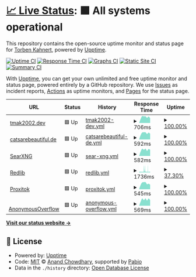 # [📈 Live Status](https://tmak2002.github.io/Upptime): <!--live status--> **🟩 All systems operational**

This repository contains the open-source uptime monitor and status page for [Torben Kahnert](https://tmak2002.dev), powered by [Upptime](https://github.com/upptime/upptime).

[![Uptime CI](https://github.com/tmak2002/Upptime/workflows/Uptime%20CI/badge.svg)](https://github.com/tmak2002/Upptime/actions?query=workflow%3A%22Uptime+CI%22)
[![Response Time CI](https://github.com/tmak2002/Upptime/workflows/Response%20Time%20CI/badge.svg)](https://github.com/tmak2002/Upptime/actions?query=workflow%3A%22Response+Time+CI%22)
[![Graphs CI](https://github.com/tmak2002/Upptime/workflows/Graphs%20CI/badge.svg)](https://github.com/tmak2002/Upptime/actions?query=workflow%3A%22Graphs+CI%22)
[![Static Site CI](https://github.com/tmak2002/Upptime/workflows/Static%20Site%20CI/badge.svg)](https://github.com/tmak2002/Upptime/actions?query=workflow%3A%22Static+Site+CI%22)
[![Summary CI](https://github.com/tmak2002/Upptime/workflows/Summary%20CI/badge.svg)](https://github.com/tmak2002/Upptime/actions?query=workflow%3A%22Summary+CI%22)

With [Upptime](https://upptime.js.org), you can get your own unlimited and free uptime monitor and status page, powered entirely by a GitHub repository. We use [Issues](https://github.com/tmak2002/Upptime/issues) as incident reports, [Actions](https://github.com/tmak2002/Upptime/actions) as uptime monitors, and [Pages](https://tmak2002.github.io/Upptime) for the status page.

<!--start: status pages-->
<!-- This summary is generated by Upptime (https://github.com/upptime/upptime) -->
<!-- Do not edit this manually, your changes will be overwritten -->
<!-- prettier-ignore -->
| URL | Status | History | Response Time | Uptime |
| --- | ------ | ------- | ------------- | ------ |
| <img alt="" src="https://icons.duckduckgo.com/ip3/tmak2002.dev.ico" height="13"> [tmak2002.dev](https://tmak2002.dev) | 🟩 Up | [tmak2002-dev.yml](https://github.com/tmak2002/Upptime/commits/HEAD/history/tmak2002-dev.yml) | <details><summary><img alt="Response time graph" src="./graphs/tmak2002-dev/response-time-week.png" height="20"> 706ms</summary><br><a href="https://tmak2002.github.io/Upptime/history/tmak2002-dev"><img alt="Response time 653" src="https://img.shields.io/endpoint?url=https%3A%2F%2Fraw.githubusercontent.com%2Ftmak2002%2FUpptime%2FHEAD%2Fapi%2Ftmak2002-dev%2Fresponse-time.json"></a><br><a href="https://tmak2002.github.io/Upptime/history/tmak2002-dev"><img alt="24-hour response time 574" src="https://img.shields.io/endpoint?url=https%3A%2F%2Fraw.githubusercontent.com%2Ftmak2002%2FUpptime%2FHEAD%2Fapi%2Ftmak2002-dev%2Fresponse-time-day.json"></a><br><a href="https://tmak2002.github.io/Upptime/history/tmak2002-dev"><img alt="7-day response time 706" src="https://img.shields.io/endpoint?url=https%3A%2F%2Fraw.githubusercontent.com%2Ftmak2002%2FUpptime%2FHEAD%2Fapi%2Ftmak2002-dev%2Fresponse-time-week.json"></a><br><a href="https://tmak2002.github.io/Upptime/history/tmak2002-dev"><img alt="30-day response time 653" src="https://img.shields.io/endpoint?url=https%3A%2F%2Fraw.githubusercontent.com%2Ftmak2002%2FUpptime%2FHEAD%2Fapi%2Ftmak2002-dev%2Fresponse-time-month.json"></a><br><a href="https://tmak2002.github.io/Upptime/history/tmak2002-dev"><img alt="1-year response time 653" src="https://img.shields.io/endpoint?url=https%3A%2F%2Fraw.githubusercontent.com%2Ftmak2002%2FUpptime%2FHEAD%2Fapi%2Ftmak2002-dev%2Fresponse-time-year.json"></a></details> | <details><summary><a href="https://tmak2002.github.io/Upptime/history/tmak2002-dev">100.00%</a></summary><a href="https://tmak2002.github.io/Upptime/history/tmak2002-dev"><img alt="All-time uptime 100.00%" src="https://img.shields.io/endpoint?url=https%3A%2F%2Fraw.githubusercontent.com%2Ftmak2002%2FUpptime%2FHEAD%2Fapi%2Ftmak2002-dev%2Fuptime.json"></a><br><a href="https://tmak2002.github.io/Upptime/history/tmak2002-dev"><img alt="24-hour uptime 100.00%" src="https://img.shields.io/endpoint?url=https%3A%2F%2Fraw.githubusercontent.com%2Ftmak2002%2FUpptime%2FHEAD%2Fapi%2Ftmak2002-dev%2Fuptime-day.json"></a><br><a href="https://tmak2002.github.io/Upptime/history/tmak2002-dev"><img alt="7-day uptime 100.00%" src="https://img.shields.io/endpoint?url=https%3A%2F%2Fraw.githubusercontent.com%2Ftmak2002%2FUpptime%2FHEAD%2Fapi%2Ftmak2002-dev%2Fuptime-week.json"></a><br><a href="https://tmak2002.github.io/Upptime/history/tmak2002-dev"><img alt="30-day uptime 100.00%" src="https://img.shields.io/endpoint?url=https%3A%2F%2Fraw.githubusercontent.com%2Ftmak2002%2FUpptime%2FHEAD%2Fapi%2Ftmak2002-dev%2Fuptime-month.json"></a><br><a href="https://tmak2002.github.io/Upptime/history/tmak2002-dev"><img alt="1-year uptime 100.00%" src="https://img.shields.io/endpoint?url=https%3A%2F%2Fraw.githubusercontent.com%2Ftmak2002%2FUpptime%2FHEAD%2Fapi%2Ftmak2002-dev%2Fuptime-year.json"></a></details>
| <img alt="" src="https://icons.duckduckgo.com/ip3/catsarebeautiful.de.ico" height="13"> [catsarebeautiful.de](https://catsarebeautiful.de) | 🟩 Up | [catsarebeautiful-de.yml](https://github.com/tmak2002/Upptime/commits/HEAD/history/catsarebeautiful-de.yml) | <details><summary><img alt="Response time graph" src="./graphs/catsarebeautiful-de/response-time-week.png" height="20"> 592ms</summary><br><a href="https://tmak2002.github.io/Upptime/history/catsarebeautiful-de"><img alt="Response time 544" src="https://img.shields.io/endpoint?url=https%3A%2F%2Fraw.githubusercontent.com%2Ftmak2002%2FUpptime%2FHEAD%2Fapi%2Fcatsarebeautiful-de%2Fresponse-time.json"></a><br><a href="https://tmak2002.github.io/Upptime/history/catsarebeautiful-de"><img alt="24-hour response time 540" src="https://img.shields.io/endpoint?url=https%3A%2F%2Fraw.githubusercontent.com%2Ftmak2002%2FUpptime%2FHEAD%2Fapi%2Fcatsarebeautiful-de%2Fresponse-time-day.json"></a><br><a href="https://tmak2002.github.io/Upptime/history/catsarebeautiful-de"><img alt="7-day response time 592" src="https://img.shields.io/endpoint?url=https%3A%2F%2Fraw.githubusercontent.com%2Ftmak2002%2FUpptime%2FHEAD%2Fapi%2Fcatsarebeautiful-de%2Fresponse-time-week.json"></a><br><a href="https://tmak2002.github.io/Upptime/history/catsarebeautiful-de"><img alt="30-day response time 544" src="https://img.shields.io/endpoint?url=https%3A%2F%2Fraw.githubusercontent.com%2Ftmak2002%2FUpptime%2FHEAD%2Fapi%2Fcatsarebeautiful-de%2Fresponse-time-month.json"></a><br><a href="https://tmak2002.github.io/Upptime/history/catsarebeautiful-de"><img alt="1-year response time 544" src="https://img.shields.io/endpoint?url=https%3A%2F%2Fraw.githubusercontent.com%2Ftmak2002%2FUpptime%2FHEAD%2Fapi%2Fcatsarebeautiful-de%2Fresponse-time-year.json"></a></details> | <details><summary><a href="https://tmak2002.github.io/Upptime/history/catsarebeautiful-de">100.00%</a></summary><a href="https://tmak2002.github.io/Upptime/history/catsarebeautiful-de"><img alt="All-time uptime 100.00%" src="https://img.shields.io/endpoint?url=https%3A%2F%2Fraw.githubusercontent.com%2Ftmak2002%2FUpptime%2FHEAD%2Fapi%2Fcatsarebeautiful-de%2Fuptime.json"></a><br><a href="https://tmak2002.github.io/Upptime/history/catsarebeautiful-de"><img alt="24-hour uptime 100.00%" src="https://img.shields.io/endpoint?url=https%3A%2F%2Fraw.githubusercontent.com%2Ftmak2002%2FUpptime%2FHEAD%2Fapi%2Fcatsarebeautiful-de%2Fuptime-day.json"></a><br><a href="https://tmak2002.github.io/Upptime/history/catsarebeautiful-de"><img alt="7-day uptime 100.00%" src="https://img.shields.io/endpoint?url=https%3A%2F%2Fraw.githubusercontent.com%2Ftmak2002%2FUpptime%2FHEAD%2Fapi%2Fcatsarebeautiful-de%2Fuptime-week.json"></a><br><a href="https://tmak2002.github.io/Upptime/history/catsarebeautiful-de"><img alt="30-day uptime 100.00%" src="https://img.shields.io/endpoint?url=https%3A%2F%2Fraw.githubusercontent.com%2Ftmak2002%2FUpptime%2FHEAD%2Fapi%2Fcatsarebeautiful-de%2Fuptime-month.json"></a><br><a href="https://tmak2002.github.io/Upptime/history/catsarebeautiful-de"><img alt="1-year uptime 100.00%" src="https://img.shields.io/endpoint?url=https%3A%2F%2Fraw.githubusercontent.com%2Ftmak2002%2FUpptime%2FHEAD%2Fapi%2Fcatsarebeautiful-de%2Fuptime-year.json"></a></details>
| <img alt="" src="https://icons.duckduckgo.com/ip3/search.catsarebeautiful.de.ico" height="13"> [SearXNG](https://search.catsarebeautiful.de) | 🟩 Up | [sear-xng.yml](https://github.com/tmak2002/Upptime/commits/HEAD/history/sear-xng.yml) | <details><summary><img alt="Response time graph" src="./graphs/sear-xng/response-time-week.png" height="20"> 582ms</summary><br><a href="https://tmak2002.github.io/Upptime/history/sear-xng"><img alt="Response time 551" src="https://img.shields.io/endpoint?url=https%3A%2F%2Fraw.githubusercontent.com%2Ftmak2002%2FUpptime%2FHEAD%2Fapi%2Fsear-xng%2Fresponse-time.json"></a><br><a href="https://tmak2002.github.io/Upptime/history/sear-xng"><img alt="24-hour response time 581" src="https://img.shields.io/endpoint?url=https%3A%2F%2Fraw.githubusercontent.com%2Ftmak2002%2FUpptime%2FHEAD%2Fapi%2Fsear-xng%2Fresponse-time-day.json"></a><br><a href="https://tmak2002.github.io/Upptime/history/sear-xng"><img alt="7-day response time 582" src="https://img.shields.io/endpoint?url=https%3A%2F%2Fraw.githubusercontent.com%2Ftmak2002%2FUpptime%2FHEAD%2Fapi%2Fsear-xng%2Fresponse-time-week.json"></a><br><a href="https://tmak2002.github.io/Upptime/history/sear-xng"><img alt="30-day response time 551" src="https://img.shields.io/endpoint?url=https%3A%2F%2Fraw.githubusercontent.com%2Ftmak2002%2FUpptime%2FHEAD%2Fapi%2Fsear-xng%2Fresponse-time-month.json"></a><br><a href="https://tmak2002.github.io/Upptime/history/sear-xng"><img alt="1-year response time 551" src="https://img.shields.io/endpoint?url=https%3A%2F%2Fraw.githubusercontent.com%2Ftmak2002%2FUpptime%2FHEAD%2Fapi%2Fsear-xng%2Fresponse-time-year.json"></a></details> | <details><summary><a href="https://tmak2002.github.io/Upptime/history/sear-xng">100.00%</a></summary><a href="https://tmak2002.github.io/Upptime/history/sear-xng"><img alt="All-time uptime 100.00%" src="https://img.shields.io/endpoint?url=https%3A%2F%2Fraw.githubusercontent.com%2Ftmak2002%2FUpptime%2FHEAD%2Fapi%2Fsear-xng%2Fuptime.json"></a><br><a href="https://tmak2002.github.io/Upptime/history/sear-xng"><img alt="24-hour uptime 100.00%" src="https://img.shields.io/endpoint?url=https%3A%2F%2Fraw.githubusercontent.com%2Ftmak2002%2FUpptime%2FHEAD%2Fapi%2Fsear-xng%2Fuptime-day.json"></a><br><a href="https://tmak2002.github.io/Upptime/history/sear-xng"><img alt="7-day uptime 100.00%" src="https://img.shields.io/endpoint?url=https%3A%2F%2Fraw.githubusercontent.com%2Ftmak2002%2FUpptime%2FHEAD%2Fapi%2Fsear-xng%2Fuptime-week.json"></a><br><a href="https://tmak2002.github.io/Upptime/history/sear-xng"><img alt="30-day uptime 100.00%" src="https://img.shields.io/endpoint?url=https%3A%2F%2Fraw.githubusercontent.com%2Ftmak2002%2FUpptime%2FHEAD%2Fapi%2Fsear-xng%2Fuptime-month.json"></a><br><a href="https://tmak2002.github.io/Upptime/history/sear-xng"><img alt="1-year uptime 100.00%" src="https://img.shields.io/endpoint?url=https%3A%2F%2Fraw.githubusercontent.com%2Ftmak2002%2FUpptime%2FHEAD%2Fapi%2Fsear-xng%2Fuptime-year.json"></a></details>
| <img alt="" src="https://icons.duckduckgo.com/ip3/redlib.catsarebeautiful.de.ico" height="13"> [Redlib](https://redlib.catsarebeautiful.de) | 🟩 Up | [redlib.yml](https://github.com/tmak2002/Upptime/commits/HEAD/history/redlib.yml) | <details><summary><img alt="Response time graph" src="./graphs/redlib/response-time-week.png" height="20"> 1736ms</summary><br><a href="https://tmak2002.github.io/Upptime/history/redlib"><img alt="Response time 1519" src="https://img.shields.io/endpoint?url=https%3A%2F%2Fraw.githubusercontent.com%2Ftmak2002%2FUpptime%2FHEAD%2Fapi%2Fredlib%2Fresponse-time.json"></a><br><a href="https://tmak2002.github.io/Upptime/history/redlib"><img alt="24-hour response time 1031" src="https://img.shields.io/endpoint?url=https%3A%2F%2Fraw.githubusercontent.com%2Ftmak2002%2FUpptime%2FHEAD%2Fapi%2Fredlib%2Fresponse-time-day.json"></a><br><a href="https://tmak2002.github.io/Upptime/history/redlib"><img alt="7-day response time 1736" src="https://img.shields.io/endpoint?url=https%3A%2F%2Fraw.githubusercontent.com%2Ftmak2002%2FUpptime%2FHEAD%2Fapi%2Fredlib%2Fresponse-time-week.json"></a><br><a href="https://tmak2002.github.io/Upptime/history/redlib"><img alt="30-day response time 1519" src="https://img.shields.io/endpoint?url=https%3A%2F%2Fraw.githubusercontent.com%2Ftmak2002%2FUpptime%2FHEAD%2Fapi%2Fredlib%2Fresponse-time-month.json"></a><br><a href="https://tmak2002.github.io/Upptime/history/redlib"><img alt="1-year response time 1519" src="https://img.shields.io/endpoint?url=https%3A%2F%2Fraw.githubusercontent.com%2Ftmak2002%2FUpptime%2FHEAD%2Fapi%2Fredlib%2Fresponse-time-year.json"></a></details> | <details><summary><a href="https://tmak2002.github.io/Upptime/history/redlib">37.30%</a></summary><a href="https://tmak2002.github.io/Upptime/history/redlib"><img alt="All-time uptime 33.68%" src="https://img.shields.io/endpoint?url=https%3A%2F%2Fraw.githubusercontent.com%2Ftmak2002%2FUpptime%2FHEAD%2Fapi%2Fredlib%2Fuptime.json"></a><br><a href="https://tmak2002.github.io/Upptime/history/redlib"><img alt="24-hour uptime 94.88%" src="https://img.shields.io/endpoint?url=https%3A%2F%2Fraw.githubusercontent.com%2Ftmak2002%2FUpptime%2FHEAD%2Fapi%2Fredlib%2Fuptime-day.json"></a><br><a href="https://tmak2002.github.io/Upptime/history/redlib"><img alt="7-day uptime 37.30%" src="https://img.shields.io/endpoint?url=https%3A%2F%2Fraw.githubusercontent.com%2Ftmak2002%2FUpptime%2FHEAD%2Fapi%2Fredlib%2Fuptime-week.json"></a><br><a href="https://tmak2002.github.io/Upptime/history/redlib"><img alt="30-day uptime 33.68%" src="https://img.shields.io/endpoint?url=https%3A%2F%2Fraw.githubusercontent.com%2Ftmak2002%2FUpptime%2FHEAD%2Fapi%2Fredlib%2Fuptime-month.json"></a><br><a href="https://tmak2002.github.io/Upptime/history/redlib"><img alt="1-year uptime 33.68%" src="https://img.shields.io/endpoint?url=https%3A%2F%2Fraw.githubusercontent.com%2Ftmak2002%2FUpptime%2FHEAD%2Fapi%2Fredlib%2Fuptime-year.json"></a></details>
| <img alt="" src="https://icons.duckduckgo.com/ip3/proxitok.catsarebeautiful.de.ico" height="13"> [Proxitok](https://proxitok.catsarebeautiful.de) | 🟩 Up | [proxitok.yml](https://github.com/tmak2002/Upptime/commits/HEAD/history/proxitok.yml) | <details><summary><img alt="Response time graph" src="./graphs/proxitok/response-time-week.png" height="20"> 545ms</summary><br><a href="https://tmak2002.github.io/Upptime/history/proxitok"><img alt="Response time 518" src="https://img.shields.io/endpoint?url=https%3A%2F%2Fraw.githubusercontent.com%2Ftmak2002%2FUpptime%2FHEAD%2Fapi%2Fproxitok%2Fresponse-time.json"></a><br><a href="https://tmak2002.github.io/Upptime/history/proxitok"><img alt="24-hour response time 422" src="https://img.shields.io/endpoint?url=https%3A%2F%2Fraw.githubusercontent.com%2Ftmak2002%2FUpptime%2FHEAD%2Fapi%2Fproxitok%2Fresponse-time-day.json"></a><br><a href="https://tmak2002.github.io/Upptime/history/proxitok"><img alt="7-day response time 545" src="https://img.shields.io/endpoint?url=https%3A%2F%2Fraw.githubusercontent.com%2Ftmak2002%2FUpptime%2FHEAD%2Fapi%2Fproxitok%2Fresponse-time-week.json"></a><br><a href="https://tmak2002.github.io/Upptime/history/proxitok"><img alt="30-day response time 518" src="https://img.shields.io/endpoint?url=https%3A%2F%2Fraw.githubusercontent.com%2Ftmak2002%2FUpptime%2FHEAD%2Fapi%2Fproxitok%2Fresponse-time-month.json"></a><br><a href="https://tmak2002.github.io/Upptime/history/proxitok"><img alt="1-year response time 518" src="https://img.shields.io/endpoint?url=https%3A%2F%2Fraw.githubusercontent.com%2Ftmak2002%2FUpptime%2FHEAD%2Fapi%2Fproxitok%2Fresponse-time-year.json"></a></details> | <details><summary><a href="https://tmak2002.github.io/Upptime/history/proxitok">100.00%</a></summary><a href="https://tmak2002.github.io/Upptime/history/proxitok"><img alt="All-time uptime 100.00%" src="https://img.shields.io/endpoint?url=https%3A%2F%2Fraw.githubusercontent.com%2Ftmak2002%2FUpptime%2FHEAD%2Fapi%2Fproxitok%2Fuptime.json"></a><br><a href="https://tmak2002.github.io/Upptime/history/proxitok"><img alt="24-hour uptime 100.00%" src="https://img.shields.io/endpoint?url=https%3A%2F%2Fraw.githubusercontent.com%2Ftmak2002%2FUpptime%2FHEAD%2Fapi%2Fproxitok%2Fuptime-day.json"></a><br><a href="https://tmak2002.github.io/Upptime/history/proxitok"><img alt="7-day uptime 100.00%" src="https://img.shields.io/endpoint?url=https%3A%2F%2Fraw.githubusercontent.com%2Ftmak2002%2FUpptime%2FHEAD%2Fapi%2Fproxitok%2Fuptime-week.json"></a><br><a href="https://tmak2002.github.io/Upptime/history/proxitok"><img alt="30-day uptime 100.00%" src="https://img.shields.io/endpoint?url=https%3A%2F%2Fraw.githubusercontent.com%2Ftmak2002%2FUpptime%2FHEAD%2Fapi%2Fproxitok%2Fuptime-month.json"></a><br><a href="https://tmak2002.github.io/Upptime/history/proxitok"><img alt="1-year uptime 100.00%" src="https://img.shields.io/endpoint?url=https%3A%2F%2Fraw.githubusercontent.com%2Ftmak2002%2FUpptime%2FHEAD%2Fapi%2Fproxitok%2Fuptime-year.json"></a></details>
| <img alt="" src="https://icons.duckduckgo.com/ip3/overflow.catsarebeautiful.de.ico" height="13"> [AnonymousOverflow](https://overflow.catsarebeautiful.de) | 🟩 Up | [anonymous-overflow.yml](https://github.com/tmak2002/Upptime/commits/HEAD/history/anonymous-overflow.yml) | <details><summary><img alt="Response time graph" src="./graphs/anonymous-overflow/response-time-week.png" height="20"> 569ms</summary><br><a href="https://tmak2002.github.io/Upptime/history/anonymous-overflow"><img alt="Response time 532" src="https://img.shields.io/endpoint?url=https%3A%2F%2Fraw.githubusercontent.com%2Ftmak2002%2FUpptime%2FHEAD%2Fapi%2Fanonymous-overflow%2Fresponse-time.json"></a><br><a href="https://tmak2002.github.io/Upptime/history/anonymous-overflow"><img alt="24-hour response time 531" src="https://img.shields.io/endpoint?url=https%3A%2F%2Fraw.githubusercontent.com%2Ftmak2002%2FUpptime%2FHEAD%2Fapi%2Fanonymous-overflow%2Fresponse-time-day.json"></a><br><a href="https://tmak2002.github.io/Upptime/history/anonymous-overflow"><img alt="7-day response time 569" src="https://img.shields.io/endpoint?url=https%3A%2F%2Fraw.githubusercontent.com%2Ftmak2002%2FUpptime%2FHEAD%2Fapi%2Fanonymous-overflow%2Fresponse-time-week.json"></a><br><a href="https://tmak2002.github.io/Upptime/history/anonymous-overflow"><img alt="30-day response time 532" src="https://img.shields.io/endpoint?url=https%3A%2F%2Fraw.githubusercontent.com%2Ftmak2002%2FUpptime%2FHEAD%2Fapi%2Fanonymous-overflow%2Fresponse-time-month.json"></a><br><a href="https://tmak2002.github.io/Upptime/history/anonymous-overflow"><img alt="1-year response time 532" src="https://img.shields.io/endpoint?url=https%3A%2F%2Fraw.githubusercontent.com%2Ftmak2002%2FUpptime%2FHEAD%2Fapi%2Fanonymous-overflow%2Fresponse-time-year.json"></a></details> | <details><summary><a href="https://tmak2002.github.io/Upptime/history/anonymous-overflow">100.00%</a></summary><a href="https://tmak2002.github.io/Upptime/history/anonymous-overflow"><img alt="All-time uptime 100.00%" src="https://img.shields.io/endpoint?url=https%3A%2F%2Fraw.githubusercontent.com%2Ftmak2002%2FUpptime%2FHEAD%2Fapi%2Fanonymous-overflow%2Fuptime.json"></a><br><a href="https://tmak2002.github.io/Upptime/history/anonymous-overflow"><img alt="24-hour uptime 100.00%" src="https://img.shields.io/endpoint?url=https%3A%2F%2Fraw.githubusercontent.com%2Ftmak2002%2FUpptime%2FHEAD%2Fapi%2Fanonymous-overflow%2Fuptime-day.json"></a><br><a href="https://tmak2002.github.io/Upptime/history/anonymous-overflow"><img alt="7-day uptime 100.00%" src="https://img.shields.io/endpoint?url=https%3A%2F%2Fraw.githubusercontent.com%2Ftmak2002%2FUpptime%2FHEAD%2Fapi%2Fanonymous-overflow%2Fuptime-week.json"></a><br><a href="https://tmak2002.github.io/Upptime/history/anonymous-overflow"><img alt="30-day uptime 100.00%" src="https://img.shields.io/endpoint?url=https%3A%2F%2Fraw.githubusercontent.com%2Ftmak2002%2FUpptime%2FHEAD%2Fapi%2Fanonymous-overflow%2Fuptime-month.json"></a><br><a href="https://tmak2002.github.io/Upptime/history/anonymous-overflow"><img alt="1-year uptime 100.00%" src="https://img.shields.io/endpoint?url=https%3A%2F%2Fraw.githubusercontent.com%2Ftmak2002%2FUpptime%2FHEAD%2Fapi%2Fanonymous-overflow%2Fuptime-year.json"></a></details>

<!--end: status pages-->

[**Visit our status website →**](https://tmak2002.github.io/Upptime)

## 📄 License

- Powered by: [Upptime](https://github.com/upptime/upptime)
- Code: [MIT](./LICENSE) © [Anand Chowdhary](https://anandchowdhary.com), supported by [Pabio](https://pabio.com)
- Data in the `./history` directory: [Open Database License](https://opendatacommons.org/licenses/odbl/1-0/)
